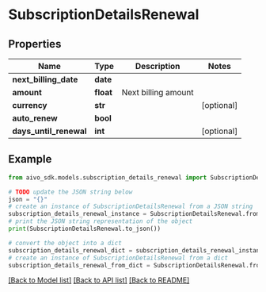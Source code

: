 # SubscriptionDetailsRenewal

## Properties

Name | Type | Description | Notes
------------ | ------------- | ------------- | -------------
**next_billing_date** | **date** |  |
**amount** | **float** | Next billing amount |
**currency** | **str** |  | [optional]
**auto_renew** | **bool** |  |
**days_until_renewal** | **int** |  | [optional]

## Example

```python
from aivo_sdk.models.subscription_details_renewal import SubscriptionDetailsRenewal

# TODO update the JSON string below
json = "{}"
# create an instance of SubscriptionDetailsRenewal from a JSON string
subscription_details_renewal_instance = SubscriptionDetailsRenewal.from_json(json)
# print the JSON string representation of the object
print(SubscriptionDetailsRenewal.to_json())

# convert the object into a dict
subscription_details_renewal_dict = subscription_details_renewal_instance.to_dict()
# create an instance of SubscriptionDetailsRenewal from a dict
subscription_details_renewal_from_dict = SubscriptionDetailsRenewal.from_dict(subscription_details_renewal_dict)
```

[[Back to Model list]](../README.md#documentation-for-models) [[Back to API list]](../README.md#documentation-for-api-endpoints) [[Back to README]](../README.md)
